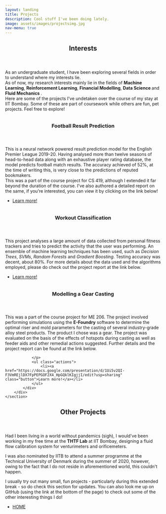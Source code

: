 ```yaml
---
layout: landing
title: Projects
description: Cool stuff I've been doing lately.
image: assets/images/projectsimg.jpg
nav-menu: true
---
```


<!-- Main -->
<div id="main">

<!-- One -->
<section id="one">
	<div class="inner">
		<header class="major">
			<h2>Interests</h2>
		</header>
		<p>
			As an undergraduate student, I have been exploring several fields in order to understand where my interests lie.
			<br>
			As of now, my research interests mainly lie in the fields of <strong>Machine Learning</strong>,	<strong>Reinforcement Learning</strong>, <strong>Financial Modelling</strong>, <strong> Data Science </strong> and <strong> Fluid Mechanics </strong>.
			<br>
			Here are some of the projects I've undetaken over the course of my stay at IIT Bombay. Some of these are part of
			coursework while others are fun, pet projects. Feel free to explore!
		</p>
	</div>
</section>

<!-- Two -->
<section id="two" class="spotlights">
	<section>
		<a class="image">
			<img src="{% link assets/images/footballimage.jpg %}" alt="" data-position="center center" />
		</a>
		<div class="content">
			<div class="inner">
				<header class="major">
					<h3>Football Result Prediction</h3>
				</header>
				<p>
					This is a neural network powered result prediction model for the English Premier League 2019-20. Having analysed more than twelve seasons of head-to-head data along with an exhaustive player rating database, the model predicts football match results. The accuracy achieved of 52%, at the time of writing this, is very close to the predictions of reputed bookmakers. <br> This was a part of the course project for CS 419, although I extended it far beyond the duration of the course. I've also authored a detailed report on the same, if you're interested, you can view it by clicking on the link below!
				</p>
				<ul class="actions">
					<li><a href="Football_Predictions.pdf" class="button">Learn more!</a></li>
				</ul>
			</div>
		</div>
	</section>
	<section>
		<a class="image">
			<img src="{% link assets/images/activitytrack.jpg %}" alt="" data-position="top center" />
		</a>
		<div class="content">
			<div class="inner">
				<header class="major">
					<h3>Workout Classification</h3>
				</header>
				<p>
				This project analyses a large amount of data collected from personal fitness trackers and tries to predict the activity that the user was performing. An ensemble of machine learning techniques has been used, such as <em>Decision Trees</em>, <em>SVMs</em>, <em>Random Forests</em> and <em>Gradient Boosting</em>. Testing accuracy was decent, about 80%. For more details about the data used and the algorithms employed, please do check out the project report at the link below.
				</p>
				<ul class="actions">
					<li><a href="https://rpubs.com/adityaiyengar/599637" class="button">Learn more!</a></li>
				</ul>
			</div>
		</div>
	</section>
	<section>
		<a class="image">
			<img src="{% link assets/images/casting.jpg %}" alt="" data-position="25% 25%" />
		</a>
		<div class="content">
			<div class="inner">
				<header class="major">
					<h3>Modelling a Gear Casting</h3>
				</header>
				<p>This was a part of the course project for ME 206. The project involved performing simulations using the <b>E-Foundry</b> software to determine the optimal riser and mold parameters for the casting of several industry-grade alloy steel products. The product I chose was a gear. The project was evaluated on the basis of the effects of hotspots during casting as well as feeder aids and other remedial actions suggested. Further details and the project report can be found at the link below.
				
				</p>
				<ul class="actions">
					<li><a href="https://docs.google.com/presentation/d/1Ui5v2QI-F3VmREjlDX7FpPEPGOF2X4_HpGQklKIgjjI/edit?usp=sharing" class="button">Learn more!</a></li>
				</ul>
			</div>
		</div>
	</section>
</section>

<!-- Three -->
<section id="three">
	<div class="inner">
		<header class="major">
			<h2>Other Projects</h2>
		</header>
		<p>Had I been living in a world without pandemics (sigh), I would've been working in my free time at the <b>THTF Lab</b> at IIT Bombay, designing a fluid flow calibration system for venturimeters and orificemeters.</p>
		<p>I was also nominated by IITB to attend a summer programme at the Technical University of Denmark during the summer of 2020, however, owing to the fact that I do not reside in aforementioned world, this couldn't happen.</p>
		<p>I usually try out many small, fun projects - particularly during this extended break - so do check this section for updates. You can also look me up on GitHub (using the link at the bottom of the page) to check out some of the other interesting things I do!
		</p>
		<ul class="actions">
			<li><a href="index.html" class="button next">HOME</a></li>
		</ul>
	</div>
</section>

</div>
